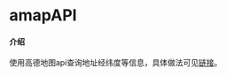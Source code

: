 # amapAPI

#### 介绍
使用高德地图api查询地址经纬度等信息，具体做法可见[链接](https://blog.csdn.net/dududdu666666/article/details/139657609)。
